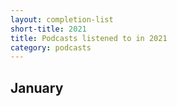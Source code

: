 ```yaml
---
layout: completion-list
short-title: 2021
title: Podcasts listened to in 2021
category: podcasts
---
```

## January